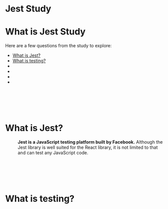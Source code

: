 # Jest Study

# What is Jest Study

Here are a few questions from the study to explore:

* [What is Jest?](#What-is-Jest)
* [What is testing?](#What-is-testing)
* [](#)
* [](#)
* [](#)
* [](#)

<br>
<br>
<br>
<br>

# What is Jest?

<dl>
<dd>

**Jest is a JavaScript testing platform built by Facebook.** Although the Jest library is well suited for the React library, it is not limited to that and can test any JavaScript code.


</dd>
</dl>

<br>
<br>
<br>
<br>

# What is testing?

<dl>
<dd>




</dd>
</dl>

<br>
<br>
<br>
<br>